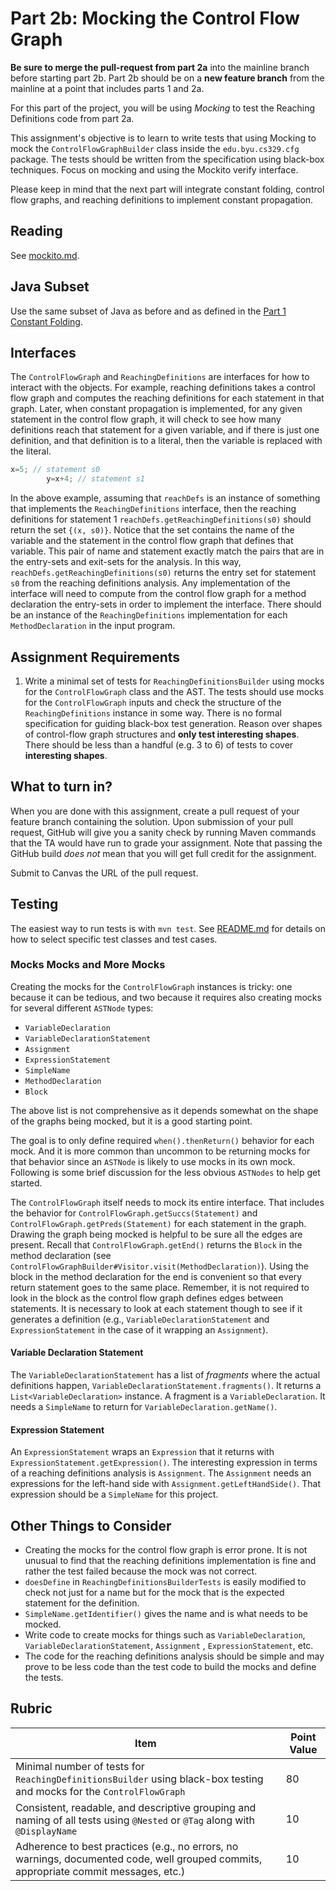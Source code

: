 # Part 2b: Mocking the Control Flow Graph

**Be sure to merge the pull-request from part 2a** into the mainline branch before starting part 2b. Part 2b should be
on a **new feature branch** from the mainline at a point that includes parts 1 and 2a.

For this part of the project, you will be using *Mocking* to test the Reaching Definitions code from part 2a.

This assignment's objective is to learn to write tests that using Mocking to mock the `ControlFlowGraphBuilder` class
inside the `edu.byu.cs329.cfg` package. The tests should be written from the specification using black-box techniques.
Focus on mocking and using the Mockito verify interface.

Please keep in mind that the next part will integrate constant folding, control flow graphs, and reaching definitions to
implement constant propagation.

## Reading

See [mockito.md](https://bitbucket.org/byucs329/byu-cs-329-lecture-notes/src/master/max-blocks-mockito/mockito.md).

## Java Subset

Use the same subset of Java as before and as defined in the [Part 1 Constant Folding](part1-constant-folding).

## Interfaces

The `ControlFlowGraph` and `ReachingDefinitions` are interfaces for how to interact with the objects. For example,
reaching definitions takes a control flow graph and computes the reaching definitions for each statement in that graph.
Later, when constant propagation is implemented, for any given statement in the control flow graph, it will check to see
how many definitions reach that statement for a given variable, and if there is just one definition, and that definition
is to a literal, then the variable is replaced with the literal.

```java
x=5; // statement s0
        y=x+4; // statement s1
```

In the above example, assuming that ```reachDefs``` is an instance of something that implements
the ```ReachingDefinitions``` interface, then the reaching definitions for statement
1 ```reachDefs.getReachingDefinitions(s0)``` should return the set ```{(x, s0)}```. Notice that the set contains the
name of the variable and the statement in the control flow graph that defines that variable. This pair of name and
statement exactly match the pairs that are in the entry-sets and exit-sets for the analysis. In this
way, ```reachDefs.getReachingDefinitions(s0)``` returns the entry set for statement ```s0``` from the reaching
definitions analysis. Any implementation of the interface will need to compute from the control flow graph for a method
declaration the entry-sets in order to implement the interface. There should be an instance of
the ```ReachingDefinitions``` implementation for each ```MethodDeclaration``` in the input program.

## Assignment Requirements

1. Write a minimal set of tests for `ReachingDefinitionsBuilder` using mocks for the `ControlFlowGraph` class and the
   AST. The tests should use mocks for the `ControlFlowGraph` inputs and check the structure of
   the `ReachingDefinitions` instance in some way. There is no formal specification for guiding black-box test
   generation. Reason over shapes of control-flow graph structures and **only test interesting shapes**. There should be
   less than a handful (e.g. 3 to 6) of tests to cover **interesting shapes**.

## What to turn in?

When you are done with this assignment, create a pull request of your feature branch containing the solution. Upon
submission of your pull request, GitHub will give you a sanity check by running Maven commands that the TA would have
run to grade your assignment. Note that passing the GitHub build *does not* mean that you will get full credit for the
assignment.

Submit to Canvas the URL of the pull request.

## Testing

The easiest way to run tests is with `mvn test`. See [README.md](README.md) for details on how to select specific test
classes and test cases.

### Mocks Mocks and More Mocks

Creating the mocks for the `ControlFlowGraph` instances is tricky: one because it can be tedious, and two because it
requires also creating mocks for several different `ASTNode` types:

* `VariableDeclaration`
* `VariableDeclarationStatement`
* `Assignment`
* `ExpressionStatement`
* `SimpleName`
* `MethodDeclaration`
* `Block`

The above list is not comprehensive as it depends somewhat on the shape of the graphs being mocked, but it is a good
starting point.

The goal is to only define required `when().thenReturn()` behavior for each mock. And it is more common than uncommon to
be returning mocks for that behavior since an `ASTNode` is likely to use mocks in its own mock. Following is some brief
discussion for the less obvious `ASTNodes` to help get started.

The `ControlFlowGraph` itself needs to mock its entire interface. That includes the behavior
for `ControlFlowGraph.getSuccs(Statement)` and `ControlFlowGraph.getPreds(Statement)` for each statement in the graph.
Drawing the graph being mocked is helpful to be sure all the edges are present. Recall that `ControlFlowGraph.getEnd()`
returns the `Block` in the method declaration (see `ControlFlowGraphBuilder#Visitor.visit(MethodDeclaration)`). Using
the block in the method declaration for the end is convenient so that every return statement goes to the same place.
Remember, it is not required to look in the block as the control flow graph defines edges between statements. It is
necessary to look at each statement though to see if it generates a definition (e.g., `VariableDeclarationStatement`
and `ExpressionStatement` in the case of it wrapping an `Assignment`).

#### Variable Declaration Statement

The `VariableDeclarationStatement` has a list of *fragments* where the actual definitions
happen, `VariableDeclarationStatement.fragments()`. It returns a `List<VariableDeclaration>` instance. A fragment is
a `VariableDeclaration`. It needs a `SimpleName` to return for `VariableDeclaration.getName()`.

#### Expression Statement

An `ExpressionStatement` wraps an `Expression` that it returns with `ExpressionStatement.getExpression()`. The
interesting expression in terms of a reaching definitions analysis is `Assignment`. The `Assignment` needs an
expressions for the left-hand side with `Assignment.getLeftHandSide()`. That expression should be a `SimpleName` for
this project.

## Other Things to Consider

* Creating the mocks for the control flow graph is error prone. It is not unusual to find that the reaching definitions
  implementation is fine and rather the test failed because the mock was not correct.
* `doesDefine` in `ReachingDefinitionsBuilderTests` is easily modified to check not just for a name but for the mock
  that is the expected statement for the definition.
* `SimpleName.getIdentifier()` gives the name and is what needs to be mocked.
* Write code to create mocks for things such as `VariableDeclaration`, `VariableDeclarationStatement`, `Assignment`
  , `ExpressionStatement`, etc.
* The code for the reaching definitions analysis should be simple and may prove to be less code than the test code to
  build the mocks and define the tests.

## Rubric

| Item | Point Value |
| ------- | ----------- |
| Minimal number of tests for ```ReachingDefinitionsBuilder``` using black-box testing and mocks for the `ControlFlowGraph` | 80 |
| Consistent, readable, and descriptive grouping and naming of all tests using `@Nested` or `@Tag` along with `@DisplayName`  | 10 |
| Adherence to best practices (e.g., no errors, no warnings, documented code, well grouped commits, appropriate commit messages, etc.) | 10 | |
